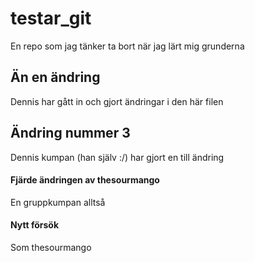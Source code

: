 # testar_git
En repo som jag tänker ta bort när jag lärt mig grunderna
## Än en ändring
Dennis har gått in och gjort ändringar i den här filen
## Ändring nummer 3
Dennis kumpan (han själv :/) har gjort en till ändring
#### Fjärde ändringen av thesourmango
En gruppkumpan alltså
#### Nytt försök
Som thesourmango